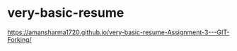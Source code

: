 # very-basic-resume

https://amansharma1720.github.io/very-basic-resume-Assignment-3---GIT-Forking/
